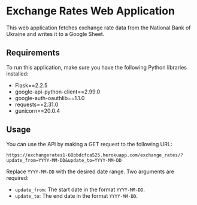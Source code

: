 # Exchange Rates Web Application

This web application fetches exchange rate data from the National Bank of Ukraine and writes it to a Google Sheet.
## Requirements

To run this application, make sure you have the following Python libraries installed:

- Flask==2.2.5
- google-api-python-client==2.99.0
- google-auth-oauthlib==1.1.0
- requests==2.31.0
- gunicorn==20.0.4

## Usage

You can use the API by making a GET request to the following URL:
```commandline
https://exchangerates1-68bbdcfca525.herokuapp.com/exchange_rates/?update_from=YYYY-MM-DD&update_to=YYYY-MM-DD
```

Replace `YYYY-MM-DD` with the desired date range. Two arguments are required:

- `update_from`: The start date in the format `YYYY-MM-DD`.
- `update_to`: The end date in the format `YYYY-MM-DD`.


